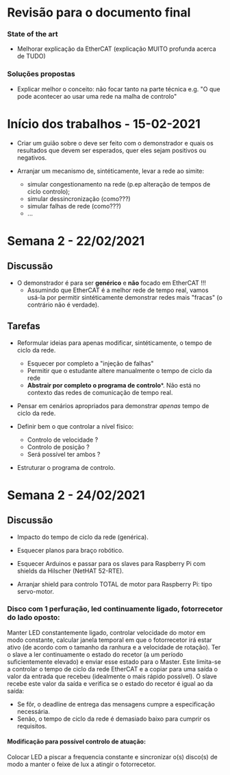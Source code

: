 # Revisão para o documento final

### State of the art
 - Melhorar explicação da EtherCAT
 (explicação MUITO profunda acerca de TUDO)

### Soluções propostas

- Explicar melhor o conceito: não focar tanto na parte técnica
e.g. "O que pode acontecer ao usar uma rede na malha de controlo"

# Início dos trabalhos - 15-02-2021

- Criar um guião sobre o deve ser feito com o demonstrador e quais os
resultados que devem ser esperados, quer eles sejam positivos ou
negativos.

- Arranjar um mecanismo de, sintéticamente, levar a rede ao simite:
  - simular congestionamento na rede (p.ep alteração de tempos de ciclo
controlo);
  - simular dessincronização (como???)
  - simular falhas de rede (como???)
  - ...

# Semana 2 - 22/02/2021

## Discussão
- O demonstrador é para ser **genérico** e **não** focado em EtherCAT !!!
  - Assumindo que EtherCAT é a melhor rede de tempo real, vamos usá-la
  por permitir sintéticamente demonstrar redes mais "fracas" (o
  contrário não é verdade).

## Tarefas
- Reformular ideias para apenas modificar, sintéticamente, o tempo de ciclo da rede.
  - Esquecer por completo a "injeção de falhas"
  - Permitir que o estudante altere manualmente o tempo de ciclo da rede
  - **Abstrair por completo o programa de controlo***. Não está no contexto das redes
  de comunicação de tempo real.

- Pensar em cenários apropriados para demonstrar _apenas_ tempo de ciclo da rede.

- Definir bem o que controlar a nível físico:
  - Controlo de velocidade ?
  - Controlo de posição ?
  - Será possível ter ambos ?

- Estruturar o programa de controlo.

# Semana 2 - 24/02/2021

## Discussão
- Impacto do tempo de ciclo da rede (genérica).

- Esquecer planos para braço robótico.

- Esquecer Arduinos e passar para os slaves para Raspberry Pi com shields da
 Hilscher (NetHAT 52-RTE).

- Arranjar shield para controlo TOTAL de motor para Raspberry Pi: tipo servo-motor.

### Disco com 1 perfuração, led continuamente ligado, fotorrecetor do lado oposto:
Manter LED constantemente ligado, controlar velocidade do motor em modo constante,
calcular janela temporal em que o fotorrecetor irá estar ativo (de acordo com
o tamanho da ranhura e a velocidade de rotação). Ter o slave a ler continuamente
o estado do recetor (a um período suficientemente elevado) e enviar esse estado
para o Master. Este limita-se a controlar o tempo de ciclo da rede EtherCAT e a
copiar para uma saída o valor da entrada que recebeu (idealmente o mais rápido
possível). O slave recebe este valor da saída e verifica se o estado do recetor
é igual ao da saída:
  - Se fôr, o deadline de entrega das mensagens cumpre a especificação necessária.
  - Senão, o tempo de ciclo da rede é demasiado baixo para cumprir os requisitos.

#### Modificação para possível controlo de atuação:
Colocar LED a piscar a frequencia constante e sincronizar o(s) disco(s)
de modo a manter o feixe de lux a atingir o fotorrecetor.
